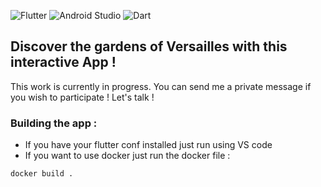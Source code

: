![Flutter](https://img.shields.io/badge/Flutter-3.27.0+1.0.pre.647-31b8f6?logo=flutter)
![Android Studio](https://img.shields.io/badge/Android%20Studio-Ladybug%20Phase%202-4faf53?logo=android)
![Dart](https://img.shields.io/badge/Dart-Ladybug%20Phase%202-04599c?logo=dart)
## Discover the gardens of Versailles with this interactive App ! 

This work is currently in progress. You can send me a private message if you wish to participate ! Let's talk !

### Building the app :

- If you have your flutter conf installed just run using VS code
- If you want to use docker just run the docker file :

```
docker build .
```
